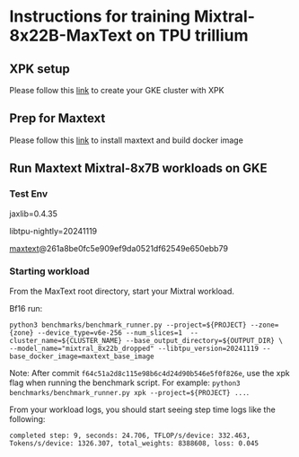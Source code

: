 # Instructions for training Mixtral-8x22B-MaxText on TPU trillium

## XPK setup
Please follow this [link](https://github.com/AI-Hypercomputer/tpu-recipes/blob/main/training/XPK_README.md) to create your GKE cluster with XPK

## Prep for Maxtext 
Please follow this [link](https://github.com/AI-Hypercomputer/tpu-recipes/blob/main/training/MAXTEXT_README.md) to install maxtext and build docker image

## Run Maxtext Mixtral-8x7B workloads on GKE

### Test Env
jaxlib=0.4.35

libtpu-nightly=20241119

[maxtext](https://github.com/AI-Hypercomputer/maxtext.git)@261a8be0fc5e909ef9da0521df62549e650ebb79

### Starting workload

From the MaxText root directory, start your Mixtral workload.

Bf16 run:
```
python3 benchmarks/benchmark_runner.py --project=${PROJECT} --zone={zone} --device_type=v6e-256 --num_slices=1  --cluster_name=${CLUSTER_NAME} --base_output_directory=${OUTPUT_DIR} \
--model_name="mixtral_8x22b_dropped" --libtpu_version=20241119 --base_docker_image=maxtext_base_image
```

Note: After commit `f64c51a2d8c115e98b6c4d24d90b546e5f0f826e`, use the xpk flag when running the benchmark script. For example: `python3 benchmarks/benchmark_runner.py xpk --project=${PROJECT} ...`.

From your workload logs, you should start seeing step time logs like the following:
```
completed step: 9, seconds: 24.706, TFLOP/s/device: 332.463, Tokens/s/device: 1326.307, total_weights: 8388608, loss: 0.045
```